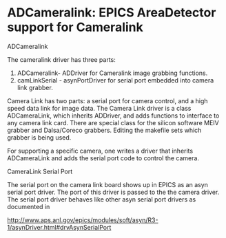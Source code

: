 # ADCameralink: EPICS AreaDetector support for Cameralink



ADCameralink

The cameralink driver has three parts:

1. ADCameralink- ADDriver for Cameralink image grabbing functions.
2. camLinkSerial - asynPortDriver for serial port embedded into camera link grabber.


Camera Link has two parts: a serial port for camera control, and a high speed 
data link for image data. The Camera Link driver is a class ADCameraLink, which 
inherits ADDriver, and adds functions to interface to any camera link card. There 
are special class for the silicon software MEIV grabber and Dalsa/Coreco grabbers.
Editing the makefile sets which grabber is being used. 

For supporting a specific camera, one writes a driver that inherits ADCameraLink 
and adds the serial port code to control the camera.


CameraLink Serial Port

The serial port on the camera link board shows up in EPICS as an asyn serial 
port driver. The port of this driver is passed to the the camera driver. The 
serial port driver behaves like other asyn serial port drivers as documented in

http://www.aps.anl.gov/epics/modules/soft/asyn/R3-1/asynDriver.html#drvAsynSerialPort




